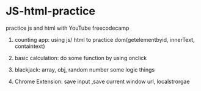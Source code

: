 # JS-html-practice
practice js and html with YouTube freecodecamp

1. counting app: 
using js/ html to practice dom(getelementbyid, innerText, containtext)

2. basic calculation: 
do some function by using onclick

3. blackjack: array, obj, random number some logic things

4. Chrome Extension: save input ,save current window url, localstrorgae
